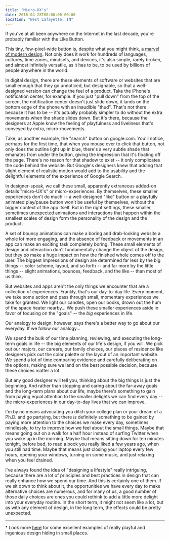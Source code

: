 ```yaml
---
title: "Micro-UX's"
date: 2016-04-28T00:00:00-00:00
location: "West Lafayette, IN"
---
```


If you've at all been anywhere on the Internet in the last decade, you're probably familiar with the Like Button.

This tiny, few-pixel-wide button is, despite what you might think, a [marvel of modern design](https://www.ted.com/talks/margaret_gould_stewart_how_giant_websites_design_for_you_and_a_billion_others_too). Not only does it work for hundreds of languages, cultures, time zones, mindsets, and devices, it's also simple, rarely broken, and almost infinitely versatile, as it has to be, to be used by billions of people anywhere in the world.

In digital design, there are these elements of software or websites that are small enough that they go unnoticed, but designable, so that a well-designed version can change the feel of a product. Take the iPhone's notification center, for example. If you just "pull down" from the top of the screen, the notification center doesn't just slide down, it lands on the bottom edge of the phone with an inaudible "thud". That's not there because it has to be -- it's actually probably simpler to do without the extra movements when the shade slides down. But it's there, because the designers at Apple know the feeling of playfulness and liveliness that's conveyed by extra, micro-movements.

Take, as another example, the "search" button on google.com. You'll notice, perhaps for the first time, that when you mouse over to click that button, not only does the outline light up in blue, there's a very subtle shade that emanates from under the button, giving the impression that it's floating off the page. There's no reason for that shadow to exist -- it only complicates the code behind the website. But Google's designers knew that adding that slight element of realistic motion would add to the usability and the delightful elements of the experience of Google Search.

In designer-speak, we call these small, apparently extraneous added-on details "micro-UX's" or micro-experiences. By themselves, these smaller experiences don't do much -- a well-designed "like" button or a playfully animated play/pause button won't be useful by themselves, without the bigger context of the app itself. But in the right settings, these smaller, sometimes unexpected animations and interactions that happen within the smallest scales of design form the personality of the design and the product.

A set of bouncy animations can make a boring and drab-looking website a whole lot more engaging, and the absence of feedback or movements in an app can make an exciting task completely boring. These small elements of design and interaction don't fundamentally change the object of the design, but they _do_ make a huge impact on how the finished whole comes off to the user. The biggest impressions of design are determined far less by the big things -- color scheme, layout, and so forth -- and far more by the little things -- slight animations, bounces, feedback, and the like -- than most of us think.

But websites and apps aren't the only things we encounter that are a collection of experiences. Frankly, that's our day-to-day life. Every moment, we take some action and pass through small, momentary experiences we take for granted. We light our candles, open our books, drown out the hum of the space heater nearby... We push these smaller experiences aside in favor of focusing on the "goals" -- the _big_ experiences in life.

Our analogy to design, however, says there's a better way to go about our everyday. If we follow our analogy...

We spend the bulk of our time planning, reviewing, and executing the long-term goals in life -- the big elements of our life's design, if you will. We pick out our majors, our careers, our family choices, our places of residence like designers pick out the color palette or the layout of an important website. We spend a lot of time comparing evidence and carefully deliberating on the options, making sure we land on the best possible decision, because these choices matter a lot.

But any good designer will tell you, thinking about the big things is just the beginning. And rather than stopping and caring about the far-away goals and the long-term plans about our life, maybe there's something to gain from paying equal attention to the smaller delights we can find every day -- the micro-experiences in our day-to-day lives that we can improve.

I'm by no means advocating you ditch your college plan or your dream of a Ph.D. and go partying, but there _is_ definitely something to be gained by paying more attention to the choices we make every day, sometimes mindlessly, to try to improve how we feel about the small things. Maybe that means going out on a walk for a half hour instead of surfing Twitter when you wake up in the morning. Maybe that means sitting down for ten minutes tonight, before bed, to read a book you really liked a few years ago, when you still had time. Maybe that means just closing your laptop every few hours, opening your windows, turning on some music, and just relaxing when you feel drained.

I've always found the idea of "designing a lifestyle" really intriguing, because there are a lot of principles and best practices in design that can really enhance how we spend our time. And this is certainly one of them. If we sit down to think about it, the opportunities we have every day to make alternative choices are numerous, and for many of us, a good number of those daily choices are ones you could rethink to add a little more delight into your everyday routine. In the short term, it might not seem like a lot, but as with any element of design, in the long term, the effects could be pretty unexpected.

---

\* Look more [here](http://www.webdesignerdepot.com/2015/07/7-secrets-for-enhancing-ux-with-micro-interactions/) for some excellent examples of really playful and ingenious design hiding in small places.
